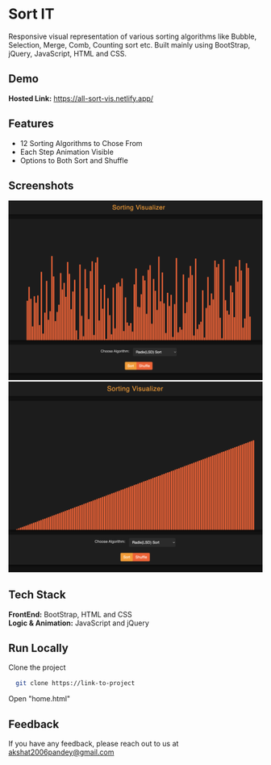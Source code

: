 
# Sort IT 

Responsive visual representation of various sorting algorithms like Bubble, Selection, Merge, Comb, Counting sort etc. Built mainly using BootStrap, jQuery, JavaScript, HTML and CSS.

## Demo

**Hosted Link:** https://all-sort-vis.netlify.app/  


## Features

- 12 Sorting Algorithms to Chose From
- Each Step Animation Visible
- Options to Both Sort and Shuffle


## Screenshots

![App Screenshot](./Sort_it_1.png)
![App Screenshot](./Sort_it_2.png)

## Tech Stack

**FrontEnd:** BootStrap, HTML and CSS    
**Logic & Animation:** JavaScript and jQuery


## Run Locally

Clone the project

```bash
  git clone https://link-to-project
```

Open "home.html"




## Feedback

If you have any feedback, please reach out to us at akshat2006pandey@gmail.com

